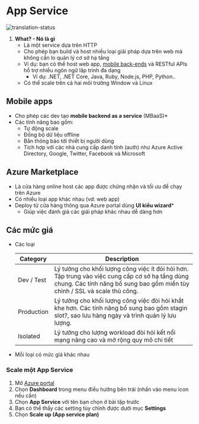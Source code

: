 # App Service
![translation-status](https://img.shields.io/badge/Status-in_review-orange)

1. **What? - Nó là gì**
    - Là một service dựa trên  HTTP
    - Cho phép bạn build và host nhiều loại giải pháp dựa trên web mà không cần lo quản lý cơ sở hạ tầng
    - Ví dụ: bạn có thể host web app, [mobile back-ends](notion://www.notion.so/minhvu2027/4009784a4d4b412a828e01a381205ba1?v=c3b3bd5ea17a41eaa586d532802c55b4&p=121a66c39e884fbc98ca5594a660a5e9&pm=s#mobile-apps) và RESTful APIs hỗ trợ nhiều ngôn ngữ lập trình đa dạng
        - Ví dụ: .NET, .NET Core, Java, Ruby, Node.js, PHP, Python..
    - Có thể scale trên cả hai môi trường Window và Linux

## Mobile apps

- Cho phép các dev tạo **mobile backend as a service** (MBaaS)*
- Các tính năng bao gồm:
    - Tự động scale
    - Đồng bộ dữ liệu offline
    - Bắn thông báo tới thiết bị người dùng
    - Tích hợp với các nhà cung cấp danh tính (auth) như Azure Active Directory, Google, Twitter, Facebook và Microsoft

## Azure Marketplace

- Là cửa hàng online host các app được chứng nhận và tối ưu để chạy trên Azure
- Có nhiều loại app khác nhau (vd: web app)
- Deploy từ cửa hàng thông qua Azure portal dùng **UI kiểu wizard***
    - Giúp việc đánh giá các giải pháp khác nhau dễ dàng hơn

## Các mức giá

- Các loại
    
    
    | Category | Description |
    | --- | --- |
    | Dev / Test | Lý tưởng cho khối lượng công việc ít đòi hỏi hơn. Tập trung vào việc cung cấp cơ sở hạ tầng dùng chung. Các tính năng bổ sung bao gồm miền tùy chỉnh / SSL và scale thủ công. |
    | Production | Lý tưởng cho khối lượng công việc đòi hỏi khắt khe hơn. Các tính năng bổ sung bao gồm stagin slot?, sao lưu hàng ngày và trình quản lý lưu lượng. |
    | Isolated | Lý tưởng cho lượng workload đòi hỏi kết nối mạng nâng cao và mở rộng quy mô chi tiết |
- Mỗi loại có mức giá khác nhau

### Scale một App Service

1. Mở [Azure portal](https://portal.azure.com/)
2. Chọn **Dashboard** trong menu điều hướng bên trái (nhấn vào menu icon nếu cần)
3. Chọn ************App Service************ với tên bạn chọn ở bài tập trước
4. Bạn có thể thấy các setting tùy chỉnh được dưới mục ****************Settings****************
5. Chọn ****************************Scale up (App service plan)****************************